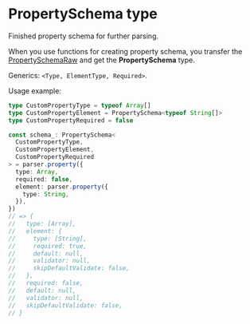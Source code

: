 # PropertySchema type

Finished property schema for further parsing.

When you use functions for creating property schema, you transfer the [PropertySchemaRaw](./property-schema-raw.md) and get the **PropertySchema** type.

Generics: `<Type, ElementType, Required>`.

Usage example:

```typescript
type CustomPropertyType = typeof Array[]
type CustomPropertyElement = PropertySchema<typeof String[]>
type CustomPropertyRequired = false

const schema_: PropertySchema<
  CustomPropertyType,
  CustomPropertyElement,
  CustomPropertyRequired
> = parser.property({
  type: Array,
  required: false,
  element: parser.property({
    type: String,
  }),
})
// => {
//   type: [Array],
//   element: {
//     type: [String],
//     required: true,
//     default: null,
//     validator: null,
//     skipDefaultValidate: false,
//   },
//   required: false,
//   default: null,
//   validator: null,
//   skipDefaultValidate: false,
// }
```
